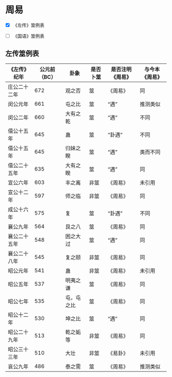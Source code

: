 # 周易

- [x] 《左传》筮例表
- [ ] 《国语》筮例表


## 左传筮例表

| 《左传》纪年 | 公元前（BC） | 卦象    | 是否卜筮 | 是否注明《周易》 | 与今本《周易》 |
|--------|---------|-------|----|----------|---------|
| 庄公二十二年 | 672     | 观之否   | 筮  | 《周易》     | 同       |
| 闵公元年   | 661     | 屯之比   | 筮  | “遇”      | 推测类似 |
| 闵公二年   | 660     | 大有之乾  | 筮  | “遇”      | 不同      |
| 僖公十五年  | 645     | 蛊     | 筮  | “卦遇”     | 不同      |
| 僖公十五年  | 645     | 归妹之睽  | 筮  | “遇”      | 类而不同    |
| 僖公二十五年 | 635     | 大有之睽  | 筮  | “遇”      | 同   |
| 宣公六年   | 603     | 丰之离   | 非筮 | 《周易》     | 未引用     |
| 宣公十二年  | 597     | 师之临   | 非筮 | 《周易》     | 同       |
| 成公十六年  | 575     | 复     | 筮  | “卦遇”     | 不同      |
| 襄公九年   | 564     | 艮之八   | 筮  | 《周易》  | 同       |
| 襄公二十五年 | 548     | 困之大过  | 筮  | “遇”      | 同       |
| 襄公二十八年 | 545     | 复之颐   | 非筮 | 《周易》     | 同       |
| 昭公元年   | 541     | 蛊     | 非筮 | 《周易》     | 未引用     |
| 昭公五年   | 537     | 明夷之谦  | 筮  | 《周易》     | 同       |
| 昭公七年   | 535     | 屯，屯之比 | 筮  | 《周易》     | 同       |
| 昭公十二年  | 530     | 坤之比   | 筮  | “遇”      | 同       |
| 昭公二十九年 | 513     | 乾之姤等  | 非筮 | 《周易》     | 同       |
| 昭公三十三年 | 510     | 大壮    | 非筮 | 《易卦》     | 未引用     |
| 哀公九年   | 486     | 泰之需   | 筮  | 《周易》     | 推测类似    |
